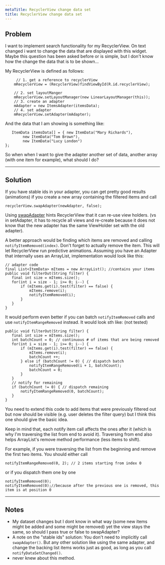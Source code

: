 ```yaml
---
metaTitle: RecyclerView change data set
title: RecyclerView change data set
---
```


## Problem

I want to implement search functionality for my RecyclerView. On text changed i want to change the data that are displayed with this widget. Maybe this question has been asked before or is simple, but I don't know how the change the data that is to be shown...


My RecyclerView is defined as follows:



```
     // 1. get a reference to recyclerView
    mRecyclerView = (RecyclerView)findViewById(R.id.recyclerView);

    // 2. set layoutManger
    mRecyclerView.setLayoutManager(new LinearLayoutManager(this));
    // 3. create an adapter
    mAdapter = new ItemsAdapter(itemsData);
    // 4. set adapter
    mRecyclerView.setAdapter(mAdapter);

```

And the data that I am showing is something like:



```
   ItemData itemsData[] = { new ItemData("Mary Richards"),
        new ItemData("Tom Brown"),
        new ItemData("Lucy London")          
};

```

So when when I want to give the adapter another set of data, another array (with one item for example), what should I do?



---

## Solution

If you have stable ids in your adapter, you can get pretty good results (animations) if you create a new array containing the filtered items and call 



```
recyclerView.swapAdapter(newAdapter, false);

```

Using [swapAdapter](https://developer.android.com/reference/android/support/v7/widget/RecyclerView.html#swapAdapter(android.support.v7.widget.RecyclerView.Adapter,%20boolean)) hints RecyclerView that it can re-use view holders. (vs in setAdapter, it has to recycle all views and re-create because it does not know that the new adapter has the same ViewHolder set with the old adapter).


A better approach would be finding which items are removed and calling `notifyItemRemoved(index)`. Don't forget to actually remove the item. This will let RecyclerView run predictive animations. Assuming you have an Adapter that internally uses an ArrayList, implementation would look like this:



```
// adapter code
final List<ItemData> mItems = new ArrayList(); //contains your items
public void filterOut(String filter) {
   final int size = mItems.size();
   for(int i = size - 1; i>= 0; i--) {
       if (mItems.get(i).test(filter) == false) {
           mItems.remove(i);
           notifyItemRemoved(i);
       }
   }
}

```

It would perform even better if you can batch `notifyItemRemoved` calls and use `notifyItemRangeRemoved` instead. It would look sth like: (not tested)



```
public void filterOut(String filter) {
   final int size = mItems.size();
   int batchCount = 0; // continuous # of items that are being removed
   for(int i = size - 1; i>= 0; i--) {
       if (mItems.get(i).test(filter) == false) {
           mItems.remove(i);
           batchCount ++;
       } else if (batchCount != 0) { // dispatch batch
           notifyItemRangeRemoved(i + 1, batchCount);
           batchCount = 0;
       }
   }
   // notify for remaining
   if (batchCount != 0) { // dispatch remaining
       notifyItemRangeRemoved(0, batchCount);
   }
}

```

You need to extend this code to add items that were previously filtered out but now should be visible (e.g. user deletes the filter query) but I think this one should give the basic idea.


Keep in mind that, each notify item call affects the ones after it (which is why I'm traversing the list from end to avoid it). Traversing from end also helps ArrayList's remove method performance (less items to shift).


For example, if you were traversing the list from the beginning and remove the first two items.
You should either call



```
notifyItemRangeRemoved(0, 2); // 2 items starting from index 0

```

or if you dispatch them one by one



```
notifyItemRemoved(0);
notifyItemRemoved(0);//because after the previous one is removed, this item is at position 0

```


---

## Notes

- My dataset changes but I dont know in what way (some new items might be added and some might be removed) yet the view stays the same, so should I pass true or false to swapAdapter?
- A note on the "stable ids" solution: You don't need to implicitly call `swapAdapter()`. But any other solution like using the same adapter, and change the backing list items works just as good, as long as you call `notifyDataSetChanged()`.
- never knew about this method.
